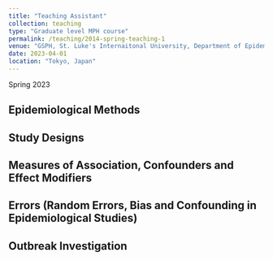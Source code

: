 ```yaml
---
title: "Teaching Assistant"
collection: teaching
type: "Graduate level MPH course"
permalink: /teaching/2014-spring-teaching-1
venue: "GSPH, St. Luke's Internaitonal University, Department of Epidemiology"
date: 2023-04-01
location: "Tokyo, Japan"
---
```


Spring 2023

## Epidemiological Methods

## Study Designs

## Measures of Association, Confounders and Effect Modifiers

## Errors (Random Errors, Bias and Confounding in Epidemiological Studies)  

## Outbreak Investigation 